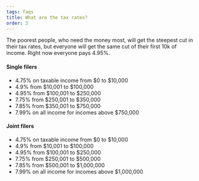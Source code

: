 ```yaml
---
tags: faqs
title: What are the tax rates?
order: 3
---
```


The poorest people, who need the money most, will get the steepest cut in their tax rates, but everyone will get the same cut of their first 10k of income.
Right now everyone pays 4.95%.

#### Single filers

- 4.75% on taxable income from $0 to $10,000
- 4.9% from $10,001 to $100,000
- 4.95% from $100,001 to $250,000
- 7.75% from $250,001 to $350,000
- 7.85% from $350,001 to $750,000
- 7.99% on all income for incomes above \$750,000

#### Joint filers

- 4.75% on taxable income from $0 to $10,000
- 4.9% from $10,001 to $100,000
- 4.95% from $100,001 to $250,000
- 7.75% from $250,001 to $500,000
- 7.85% from $500,001 to $1,000,000
- 7.99% on all income for incomes above \$1,000,000

<!-- TODO: Link to directly where in the bill they're included, easier to read place? -->

